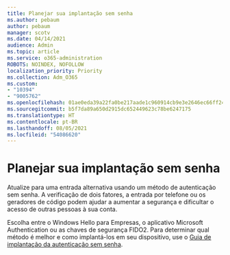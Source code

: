 ```yaml
---
title: Planejar sua implantação sem senha
ms.author: pebaum
author: pebaum
manager: scotv
ms.date: 04/14/2021
audience: Admin
ms.topic: article
ms.service: o365-administration
ROBOTS: NOINDEX, NOFOLLOW
localization_priority: Priority
ms.collection: Adm_O365
ms.custom:
- "10394"
- "9005762"
ms.openlocfilehash: 01ae0eda39a22fa0be217aade1c960914cb9e3e2646ec66ff24a2b8a87272d10
ms.sourcegitcommit: b5f7da89a650d2915dc652449623c78be6247175
ms.translationtype: HT
ms.contentlocale: pt-BR
ms.lasthandoff: 08/05/2021
ms.locfileid: "54086620"
---
```

# <a name="plan-your-passwordless-deployment"></a>Planejar sua implantação sem senha

Atualize para uma entrada alternativa usando um método de autenticação sem senha. A verificação de dois fatores, a entrada por telefone ou os geradores de código podem ajudar a aumentar a segurança e dificultar o acesso de outras pessoas à sua conta. 

Escolha entre o Windows Hello para Empresas, o aplicativo Microsoft Authentication ou as chaves de segurança FIDO2. Para determinar qual método é melhor e como implantá-los em seu dispositivo, use o [Guia de implantação da autenticação sem senha](https://admin.microsoft.com/adminportal/home?#/modernonboarding/passwordlesssetup). 

